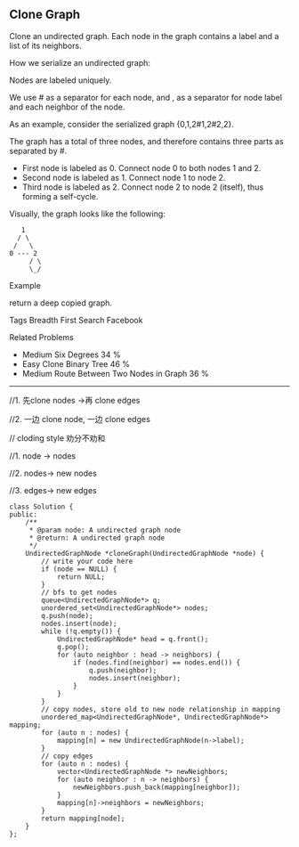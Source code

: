 ## Clone Graph  ##

Clone an undirected graph. Each node in the graph contains a label and a list of its neighbors.

How we serialize an undirected graph:

Nodes are labeled uniquely.

We use # as a separator for each node, and , as a separator for node label and each neighbor of the node.

As an example, consider the serialized graph {0,1,2#1,2#2,2}.

The graph has a total of three nodes, and therefore contains three parts as separated by #.

- First node is labeled as 0. Connect node 0 to both nodes 1 and 2.
- Second node is labeled as 1. Connect node 1 to node 2.
- Third node is labeled as 2. Connect node 2 to node 2 (itself), thus forming a self-cycle.

Visually, the graph looks like the following:


	   1
	  / \
	 /   \
	0 --- 2
	     / \
	     \_/

Example

return a deep copied graph.

Tags 
Breadth First Search Facebook

Related Problems 

- Medium Six Degrees 34 %
- Easy Clone Binary Tree 46 %
- Medium Route Between Two Nodes in Graph 36 %

----------
//1. 先clone nodes ->再 clone edges

//2. 一边 clone node, 一边 clone edges

// cloding style 劝分不劝和

//1. node -> nodes

//2. nodes-> new nodes

//3. edges-> new edges

	class Solution {
	public:
	    /**
	     * @param node: A undirected graph node
	     * @return: A undirected graph node
	     */
	    UndirectedGraphNode *cloneGraph(UndirectedGraphNode *node) {
	        // write your code here
	        if (node == NULL) {
	            return NULL;
	        }
	        // bfs to get nodes
	        queue<UndirectedGraphNode*> q;
	        unordered_set<UndirectedGraphNode*> nodes;
	        q.push(node);
	        nodes.insert(node);
	        while (!q.empty()) {
	            UndirectedGraphNode* head = q.front();
	            q.pop();
	            for (auto neighbor : head -> neighbors) {
	                if (nodes.find(neighbor) == nodes.end()) {
	                    q.push(neighbor);
	                    nodes.insert(neighbor);
	                }
	            }
	        }
	        // copy nodes, store old to new node relationship in mapping
	        unordered_map<UndirectedGraphNode*, UndirectedGraphNode*> mapping;
	        for (auto n : nodes) {
	            mapping[n] = new UndirectedGraphNode(n->label);
	        }
	        // copy edges
	        for (auto n : nodes) {
	            vector<UndirectedGraphNode *> newNeighbors;
	            for (auto neighbor : n -> neighbors) {
	                newNeighbors.push_back(mapping[neighbor]);
	            }
	            mapping[n]->neighbors = newNeighbors;
	        }
	        return mapping[node];
	    }
	};